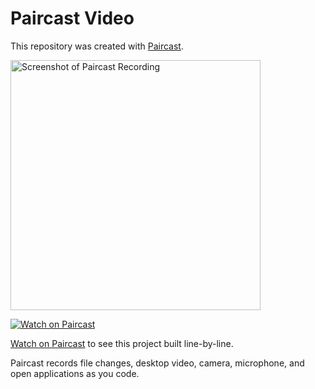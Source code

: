 # Paircast Video

This repository was created with [Paircast](https://app.paircast.io/replay/23bbd334-8a11-4389-9cdf-7d37a6ae73db).

<a href="https://app.paircast.io/replay/23bbd334-8a11-4389-9cdf-7d37a6ae73db"><img src="https://app.paircast.io/replay/23bbd334-8a11-4389-9cdf-7d37a6ae73db/screenshot" alt="Screenshot of Paircast Recording" width="400" /></a> 

<a href="https://app.paircast.io/replay/23bbd334-8a11-4389-9cdf-7d37a6ae73db"><img src="https://app.paircast.io/images/watch-on-paircast.png" alt="Watch on Paircast" /></a> 

[Watch on Paircast](https://app.paircast.io/replay/23bbd334-8a11-4389-9cdf-7d37a6ae73db) to see this project built line-by-line.

Paircast records file changes, desktop video, camera, microphone, and open applications as you code.